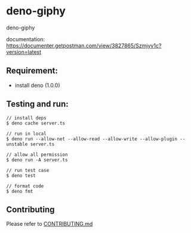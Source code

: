 # deno-giphy

deno-giphy

documentation: https://documenter.getpostman.com/view/3827865/Szmjyv1c?version=latest

## Requirement:
 - install deno (1.0.0)

## Testing and run:
```
// install deps
$ deno cache server.ts

// run in local
$ deno run --allow-net --allow-read --allow-write --allow-plugin --unstable server.ts

// allow all permission
$ deno run -A server.ts

// run test case
$ deno test

// format code
$ deno fmt
```

## Contributing

Please refer to [CONTRIBUTING.md](https://github.com/yeukfei02/deno-giphy/blob/master/CONTRIBUTING.md)
